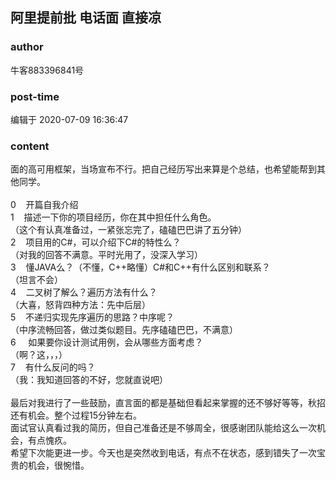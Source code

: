 ## 阿里提前批  电话面  直接凉
### author 
牛客883396841号
### post-time 

编辑于  2020-07-09 16:36:47
### content 
<div class="post-topic-des nc-post-content">
 <div>
  面的高可用框架，当场宣布不行。把自己经历写出来算是个总结，也希望能帮到其他同学。
 </div>
 <div>
  <br/>
 </div>
 <div>
  0    开篇自我介绍
 </div>
 <div>
  1    描述一下你的项目经历，你在其中担任什么角色。
 </div>
 <div>
  （这个有认真准备过，一紧张忘完了，磕磕巴巴讲了五分钟）
 </div>
 <div>
  2    项目用的C#，可以介绍下C#的特性么？
 </div>
 <div>
  （对我的回答不满意。平时光用了，没深入学习）
  <br/>
 </div>
 <div>
  3    懂JAVA么？（不懂，C++略懂）C#和C++有什么区别和联系？
 </div>
 <div>
  （坦言不会）
 </div>
 <div>
  4    二叉树了解么？遍历方法有什么？
 </div>
 <div>
  （大喜，怒背四种方法：先中后层）
 </div>
 <div>
  5    不递归实现先序遍历的思路？中序呢？
 </div>
 <div>
  （中序流畅回答，做过类似题目。先序磕磕巴巴，不满意）
 </div>
 <div>
  6     如果要你设计测试用例，会从哪些方面考虑？
 </div>
 <div>
  （啊？这，，，）
 </div>
 <div>
  7    有什么反问的吗？
 </div>
 <div>
  （我：我知道回答的不好，您就直说吧）
 </div>
 <div>
  <br/>
 </div>
 <div>
  最后对我进行了一些鼓励，直言面的都是基础但看起来掌握的还不够好等等，秋招还有机会。整个过程15分钟左右。
 </div>
 <div>
  面试官认真看过我的简历，但自己准备还是不够周全，很感谢团队能给这么一次机会，有点愧疚。
 </div>
 <div>
  希望下次能更进一步。今天也是突然收到电话，有点不在状态，感到错失了一次宝贵的机会，很惋惜。
 </div>
</div>
